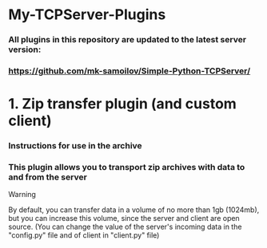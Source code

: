 # My-TCPServer-Plugins
### All plugins in this repository are updated to the latest server version:
### https://github.com/mk-samoilov/Simple-Python-TCPServer/
# 1. Zip transfer plugin (and custom client)
### Instructions for use in the archive
### This plugin allows you to transport zip archives with data to and from the server
> [!WARNING]
> By default, you can transfer data in a volume of no more than 1gb (1024mb), but you can increase this volume, since the server and client are open source.
> (You can change the value of the server's incoming data in the "config.py" file and of client in "client.py" file)
